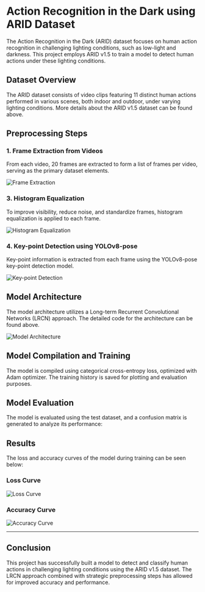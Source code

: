 # Action Recognition in the Dark using ARID Dataset

The Action Recognition in the Dark (ARID) dataset focuses on human action recognition in challenging lighting conditions, such as low-light and darkness. This project employs ARID v1.5 to train a model to detect human actions under these lighting conditions.

## Dataset Overview
The ARID dataset consists of video clips featuring 11 distinct human actions performed in various scenes, both indoor and outdoor, under varying lighting conditions. More details about the ARID v1.5 dataset can be found above.

## Preprocessing Steps

### 1. Frame Extraction from Videos

From each video, 20 frames are extracted to form a list of frames per video, serving as the primary dataset elements.

![Frame Extraction](path/to/frame_extraction_image.jpg)

### 3. Histogram Equalization

To improve visibility, reduce noise, and standardize frames, histogram equalization is applied to each frame.

![Histogram Equalization](path/to/histogram_equalization_image.jpg)

### 4. Key-point Detection using YOLOv8-pose

Key-point information is extracted from each frame using the YOLOv8-pose key-point detection model.

![Key-point Detection](path/to/keypoint_detection_image.jpg)

## Model Architecture

The model architecture utilizes a Long-term Recurrent Convolutional Networks (LRCN) approach. The detailed code for the architecture can be found above.

![Model Architecture](path/to/model_architecture_image.jpg)

## Model Compilation and Training

The model is compiled using categorical cross-entropy loss, optimized with Adam optimizer. The training history is saved for plotting and evaluation purposes.

## Model Evaluation

The model is evaluated using the test dataset, and a confusion matrix is generated to analyze its performance:
<!---
|       | Walking | Pushing | Turning | ... | Picking |
|-------|---------|---------|---------|-----|---------|
| Walking | xx  | xx      | xx      | ... | xx      |
| Pushing | xx  | xx      | xx      | ... | xx      |
| ...     | ...  | ...     | ...     | ... | ...     |
| Picking | xx  | xx      | xx      | ... | xx      |

_Note: Replace the "xx" with actual confusion matrix values._
--->
## Results

The loss and accuracy curves of the model during training can be seen below:

### Loss Curve

![Loss Curve](path/to/loss_curve_image.jpg)

### Accuracy Curve

![Accuracy Curve](path/to/accuracy_curve_image.jpg)

---

## Conclusion

This project has successfully built a model to detect and classify human actions in challenging lighting conditions using the ARID v1.5 dataset. The LRCN approach combined with strategic preprocessing steps has allowed for improved accuracy and performance.
